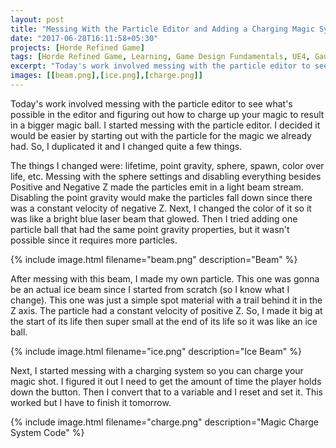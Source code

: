 ```yaml
---
layout: post
title: "Messing With the Particle Editor and Adding a Charging Magic System"
date: "2017-06-28T16:11:58+05:30"
projects: [Horde Refined Game]
tags: [Horde Refined Game, Learning, Game Design Fundamentals, UE4, Gauntlet, Animation, Particle Systems, Controls]
excerpt: "Today's work involved messing with the particle editor to see what's possible in the editor and figuring out how to charge up your magic to result in a bigger magic ball."
images: [[beam.png],[ice.png],[charge.png]]
---
```


Today's work involved messing with the particle editor to see what's possible in the editor and figuring out how to charge up your magic to result in a bigger magic ball. I started messing with the particle editor. I decided it would be easier by starting out with the particle for the magic we already had. So, I duplicated it and I changed quite a few things. 

The things I changed were: lifetime, point gravity, sphere, spawn, color over life, etc. Messing with the sphere settings and disabling everything besides Positive and Negative Z made the particles emit in a light beam stream. Disabling the point gravity would make the particles fall down since there was a constant velocity of negative Z. Next, I changed the color of it so it was like a bright blue laser beam that glowed. Then I tried adding one particle ball that had the same point gravity properties, but it wasn't possible since it requires more particles.

{% include image.html filename="beam.png" description="Beam" %}

After messing with this beam, I made my own particle. This one was gonna be an actual ice beam since I started from scratch (so I know what I change). This one was just a simple spot material with a trail behind it in the Z axis. The particle had a constant velocity of positive Z. So, I made it big at the start of its life then super small at the end of its life so it was like an ice ball.

{% include image.html filename="ice.png" description="Ice Beam" %}

Next, I started messing with a charging system so you can charge your magic shot. I figured it out I need to get the amount of time the player holds down the button. Then I convert that to a variable and I reset and set it. This worked but I have to finish it tomorrow.

{% include image.html filename="charge.png" description="Magic Charge System Code" %}